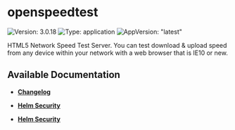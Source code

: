 # openspeedtest

![Version: 3.0.18](https://img.shields.io/badge/Version-3.0.18-informational?style=flat-square) ![Type: application](https://img.shields.io/badge/Type-application-informational?style=flat-square) ![AppVersion: "latest"](https://img.shields.io/badge/AppVersion-"latest"-informational?style=flat-square)

HTML5 Network Speed Test Server. You can test download & upload speed from any device within your network with a web browser that is IE10 or new.

## Available Documentation

- [**Changelog**](CHANGELOG)

- [**Helm Security**](container-security)

- [**Helm Security**](helm-security)

